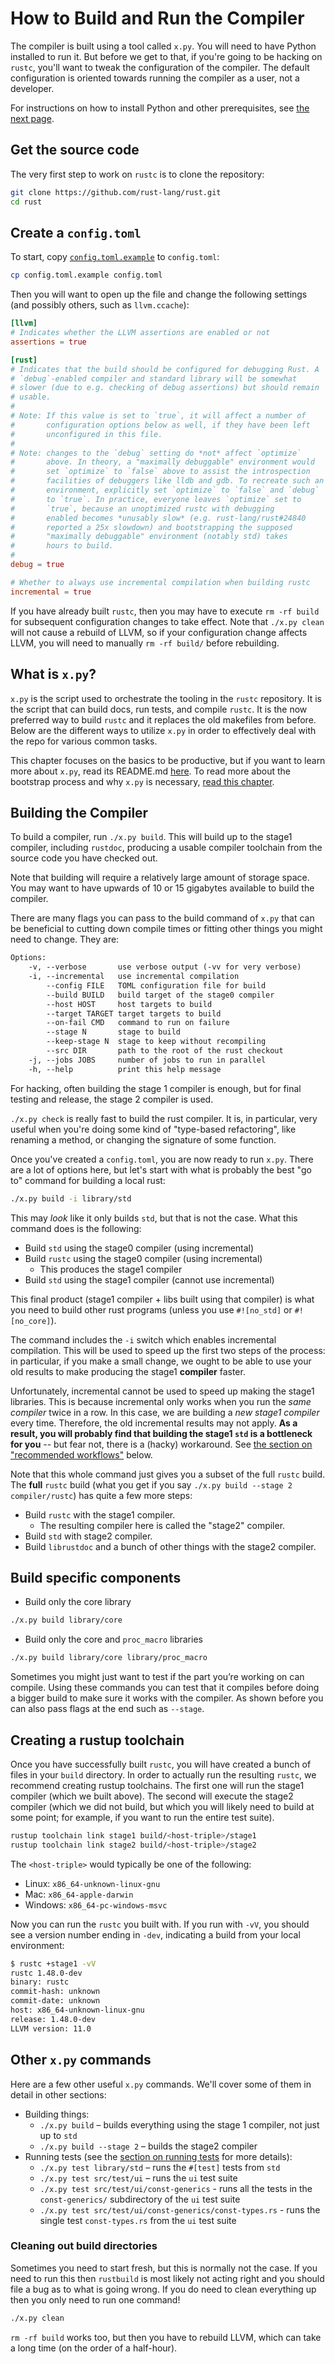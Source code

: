 # How to Build and Run the Compiler

The compiler is built using a tool called `x.py`. You will need to
have Python installed to run it. But before we get to that, if you're going to
be hacking on `rustc`, you'll want to tweak the configuration of the compiler.
The default configuration is oriented towards running the compiler as a user,
not a developer.

For instructions on how to install Python and other prerequisites,
see [the next page](./prerequisites.md).

## Get the source code

The very first step to work on `rustc` is to clone the repository:

```bash
git clone https://github.com/rust-lang/rust.git
cd rust
```

## Create a `config.toml`

To start, copy [`config.toml.example`] to `config.toml`:

[`config.toml.example`]: https://github.com/rust-lang/rust/blob/master/config.toml.example

```bash
cp config.toml.example config.toml
```

Then you will want to open up the file and change the following
settings (and possibly others, such as `llvm.ccache`):

```toml
[llvm]
# Indicates whether the LLVM assertions are enabled or not
assertions = true

[rust]
# Indicates that the build should be configured for debugging Rust. A
# `debug`-enabled compiler and standard library will be somewhat
# slower (due to e.g. checking of debug assertions) but should remain
# usable.
#
# Note: If this value is set to `true`, it will affect a number of
#       configuration options below as well, if they have been left
#       unconfigured in this file.
#
# Note: changes to the `debug` setting do *not* affect `optimize`
#       above. In theory, a "maximally debuggable" environment would
#       set `optimize` to `false` above to assist the introspection
#       facilities of debuggers like lldb and gdb. To recreate such an
#       environment, explicitly set `optimize` to `false` and `debug`
#       to `true`. In practice, everyone leaves `optimize` set to
#       `true`, because an unoptimized rustc with debugging
#       enabled becomes *unusably slow* (e.g. rust-lang/rust#24840
#       reported a 25x slowdown) and bootstrapping the supposed
#       "maximally debuggable" environment (notably std) takes
#       hours to build.
#
debug = true

# Whether to always use incremental compilation when building rustc
incremental = true
```

If you have already built `rustc`, then you may have to execute `rm -rf build` for subsequent
configuration changes to take effect. Note that `./x.py clean` will not cause a
rebuild of LLVM, so if your configuration change affects LLVM, you will need to
manually `rm -rf build/` before rebuilding.

## What is `x.py`?

`x.py` is the script used to orchestrate the tooling in the `rustc` repository.
It is the script that can build docs, run tests, and compile `rustc`.
It is the now preferred way to build `rustc` and it replaces the old makefiles
from before. Below are the different ways to utilize `x.py` in order to
effectively deal with the repo for various common tasks.

This chapter focuses on the basics to be productive, but
if you want to learn more about `x.py`, read its README.md
[here](https://github.com/rust-lang/rust/blob/master/src/bootstrap/README.md).
To read more about the bootstrap process and why `x.py` is necessary,
[read this chapter][bootstrap].

[bootstrap]: ./bootstrapping.md

## Building the Compiler

To build a compiler, run `./x.py build`. This will build up to the stage1 compiler,
including `rustdoc`, producing a usable compiler toolchain from the source
code you have checked out.

Note that building will require a relatively large amount of storage space.
You may want to have upwards of 10 or 15 gigabytes available to build the compiler.

There are many flags you can pass to the build command of `x.py` that can be
beneficial to cutting down compile times or fitting other things you might
need to change. They are:

```txt
Options:
    -v, --verbose       use verbose output (-vv for very verbose)
    -i, --incremental   use incremental compilation
        --config FILE   TOML configuration file for build
        --build BUILD   build target of the stage0 compiler
        --host HOST     host targets to build
        --target TARGET target targets to build
        --on-fail CMD   command to run on failure
        --stage N       stage to build
        --keep-stage N  stage to keep without recompiling
        --src DIR       path to the root of the rust checkout
    -j, --jobs JOBS     number of jobs to run in parallel
    -h, --help          print this help message
```

For hacking, often building the stage 1 compiler is enough, but for
final testing and release, the stage 2 compiler is used.

`./x.py check` is really fast to build the rust compiler.
It is, in particular, very useful when you're doing some kind of
"type-based refactoring", like renaming a method, or changing the
signature of some function.

Once you've created a `config.toml`, you are now ready to run
`x.py`. There are a lot of options here, but let's start with what is
probably the best "go to" command for building a local rust:

```bash
./x.py build -i library/std
```

This may *look* like it only builds `std`, but that is not the case.
What this command does is the following:

- Build `std` using the stage0 compiler (using incremental)
- Build `rustc` using the stage0 compiler (using incremental)
  - This produces the stage1 compiler
- Build `std` using the stage1 compiler (cannot use incremental)

This final product (stage1 compiler + libs built using that compiler)
is what you need to build other rust programs (unless you use `#![no_std]` or
`#![no_core]`).

The command includes the `-i` switch which enables incremental compilation.
This will be used to speed up the first two steps of the process:
in particular, if you make a small change, we ought to be able to use your old
results to make producing the stage1 **compiler** faster.

Unfortunately, incremental cannot be used to speed up making the
stage1 libraries.  This is because incremental only works when you run
the *same compiler* twice in a row.  In this case, we are building a
*new stage1 compiler* every time. Therefore, the old incremental
results may not apply. **As a result, you will probably find that
building the stage1 `std` is a bottleneck for you** -- but fear not,
there is a (hacky) workaround.  See [the section on "recommended
workflows"](./suggested.md) below.

Note that this whole command just gives you a subset of the full `rustc`
build. The **full** `rustc` build (what you get if you say `./x.py build
--stage 2 compiler/rustc`) has quite a few more steps:

- Build `rustc` with the stage1 compiler.
  - The resulting compiler here is called the "stage2" compiler.
- Build `std` with stage2 compiler.
- Build `librustdoc` and a bunch of other things with the stage2 compiler.

<a name=toolchain></a>

## Build specific components

- Build only the core library

```bash
./x.py build library/core
```

- Build only the core and `proc_macro` libraries

```bash
./x.py build library/core library/proc_macro
```

Sometimes you might just want to test if the part you’re working on can
compile. Using these commands you can test that it compiles before doing
a bigger build to make sure it works with the compiler. As shown before
you can also pass flags at the end such as `--stage`.

## Creating a rustup toolchain

Once you have successfully built `rustc`, you will have created a bunch
of files in your `build` directory. In order to actually run the
resulting `rustc`, we recommend creating rustup toolchains. The first
one will run the stage1 compiler (which we built above). The second
will execute the stage2 compiler (which we did not build, but which
you will likely need to build at some point; for example, if you want
to run the entire test suite).

```bash
rustup toolchain link stage1 build/<host-triple>/stage1
rustup toolchain link stage2 build/<host-triple>/stage2
```

The `<host-triple>` would typically be one of the following:

- Linux: `x86_64-unknown-linux-gnu`
- Mac: `x86_64-apple-darwin`
- Windows: `x86_64-pc-windows-msvc`

Now you can run the `rustc` you built with. If you run with `-vV`, you
should see a version number ending in `-dev`, indicating a build from
your local environment:

```bash
$ rustc +stage1 -vV
rustc 1.48.0-dev
binary: rustc
commit-hash: unknown
commit-date: unknown
host: x86_64-unknown-linux-gnu
release: 1.48.0-dev
LLVM version: 11.0
```
## Other `x.py` commands

Here are a few other useful `x.py` commands. We'll cover some of them in detail
in other sections:

- Building things:
  - `./x.py build` – builds everything using the stage 1 compiler,
    not just up to `std`
  - `./x.py build --stage 2` – builds the stage2 compiler
- Running tests (see the [section on running tests](../tests/running.html) for
  more details):
  - `./x.py test library/std` – runs the `#[test]` tests from `std`
  - `./x.py test src/test/ui` – runs the `ui` test suite
  - `./x.py test src/test/ui/const-generics` - runs all the tests in
  the `const-generics/` subdirectory of the `ui` test suite
  - `./x.py test src/test/ui/const-generics/const-types.rs` - runs
  the single test `const-types.rs` from the `ui` test suite

### Cleaning out build directories

Sometimes you need to start fresh, but this is normally not the case.
If you need to run this then `rustbuild` is most likely not acting right and
you should file a bug as to what is going wrong. If you do need to clean
everything up then you only need to run one command!

```bash
./x.py clean
```

`rm -rf build` works too, but then you have to rebuild LLVM, which can take
a long time (on the order of a half-hour).

